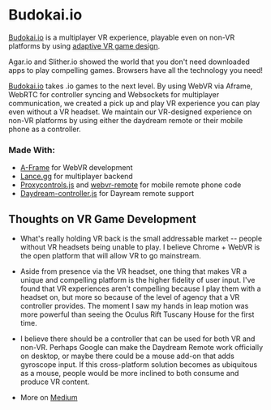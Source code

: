 # Budokai.io

[Budokai.io](http://www.budokai.io) is a multiplayer VR experience, playable even on non-VR platforms by using [adaptive VR game design](https://medium.com/@polats/adaptive-vr-game-design-the-case-for-a-standard-3dof-controller-5a55c8cde560).

Agar.io and Slither.io showed the world that you don't need downloaded apps to play compelling games.  Browsers have all the technology you need!

[Budokai.io](http://www.budokai.io) takes .io games to the next level. By using WebVR via Aframe,  WebRTC for controller syncing and Websockets for multiplayer communication, we created a pick up and play VR experience you can play even without a VR headset. We maintain our VR-designed experience on non-VR platforms by using either the daydream remote or their mobile phone as a controller.

### Made With:

* [A-Frame](https://aframe.io/) for WebVR development
* [Lance.gg](http://lance.gg/) for multiplayer backend
* [Proxycontrols.js](https://proxy-controls.donmccurdy.com/) and [webvr-remote](https://github.com/povdocs/webvr-remote) for mobile remote phone code
* [Daydream-controller.js](https://github.com/mrdoob/daydream-controller.js/) for Dayream remote support

## Thoughts on VR Game Development

* What's really holding VR back is the small addressable market -- people without VR headsets being unable to play. I believe Chrome + WebVR is the open platform that will allow VR to go mainstream.



* Aside from presence via the VR headset, one thing that makes VR a unique and compelling platform is the higher fidelity of user input.  I've found that VR experiences aren't compelling because I play them with a headset on, but more so because of the level of agency that a VR controller provides. The moment I saw my hands in leap motion was more powerful than seeing the Oculus Rift Tuscany House for the first time.



* I believe there should be a controller that can be used for both VR and non-VR. Perhaps Google can make the Daydream Remote work officially on desktop, or maybe there could be a mouse add-on that adds gyroscope input. If this cross-platform solution becomes as ubiquitous as a mouse, people would be more inclined to both consume and produce VR content.


* More on [Medium](https://medium.com/@polats/adaptive-vr-game-design-the-case-for-a-standard-3dof-controller-5a55c8cde560)
